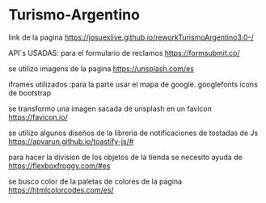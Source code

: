 # Turismo-Argentino

link de la pagina https://josuexlive.github.io/reworkTurismoArgentino3.0-/

API´s USADAS: para el formulario de reclamos https://formsubmit.co/

se utilizo imagens de la pagina https://unsplash.com/es

iframes utilizados :para la parte usar el mapa de google.
googlefonts
icons de bootstrap

se transformo una imagen sacada de unsplash en un favicon https://favicon.io/

se utilizo algunos diseños de la libreria de notificaciones de tostadas de Js https://apvarun.github.io/toastify-js/#

para hacer la division de  los objetos de la tienda se necesito ayuda de https://flexboxfroggy.com/#es

se busco color de la paletas de colores de la pagina https://htmlcolorcodes.com/es/
